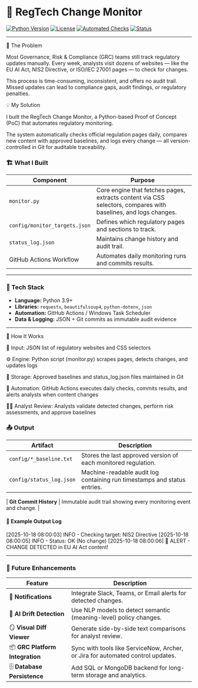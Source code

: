 # 🚨 RegTech Change Monitor

[![Python Version](https://img.shields.io/badge/python-3.8%2B-blue.svg)](https://www.python.org/)
[![License](https://img.shields.io/badge/license-MIT-green.svg)](LICENSE)
[![Automated Checks](https://img.shields.io/badge/automation-GitHub%20Actions-lightgrey.svg)](https://github.com/features/actions)
[![Status](https://img.shields.io/badge/status-PoC-orange.svg)]()

---


🧩 The Problem

Most Governance, Risk & Compliance (GRC) teams still track regulatory updates manually.
Every week, analysts visit dozens of websites — like the EU AI Act, NIS2 Directive, or ISO/IEC 27001 pages — to check for changes.

This process is time-consuming, inconsistent, and offers no audit trail.
Missed updates can lead to compliance gaps, audit findings, or regulatory penalties.

💡 My Solution

I built the RegTech Change Monitor, a Python-based Proof of Concept (PoC) that automates regulatory monitoring. 

The system automatically checks official regulation pages daily, compares new content with approved baselines, and logs every change — all version-controlled in Git for auditable traceability.


### 🏗️ What I Built

| Component | Purpose |
|------------|----------|
| `monitor.py` | Core engine that fetches pages, extracts content via CSS selectors, compares with baselines, and logs changes. |
| `config/monitor_targets.json` | Defines which regulatory pages and sections to track. |
| `status_log.json` | Maintains change history and audit trail. |
| GitHub Actions Workflow | Automates daily monitoring runs and commits results. |

---

### 🧰 Tech Stack
- **Language:** Python 3.9+  
- **Libraries:** `requests`, `beautifulsoup4`, `python-dotenv`, `json`  
- **Automation:** GitHub Actions / Windows Task Scheduler  
- **Data & Logging:** JSON + Git commits as immutable audit evidence  

---

🧠 How It Works

🧩 Input: JSON list of regulatory websites and CSS selectors

⚙️ Engine: Python script (monitor.py) scrapes pages, detects changes, and updates logs

🔐 Storage: Approved baselines and status_log.json files maintained in Git

🤖 Automation: GitHub Actions executes daily checks, commits results, and alerts analysts when content changes

👩‍💼 Analyst Review: Analysts validate detected changes, perform risk assessments, and approve baselines


### 📤 Output

| Artifact | Description |
|-----------|--------------|
| `config/*_baseline.txt` | Stores the last approved version of each monitored regulation. |
| `config/status_log.json` | Machine-readable audit log containing run timestamps and status entries. |

| **Git Commit History** | Immutable audit trail showing every monitoring event and change. |

#### 🧾 Example Output Log
[2025-10-18 08:00:03] INFO - Checking target: NIS2 Directive
[2025-10-18 08:00:05] INFO - Status: OK (No change)
[2025-10-18 08:00:06] 🚨 ALERT - CHANGE DETECTED in EU AI Act content!



---

### 🌱 Future Enhancements

| Feature | Description |
|----------|--------------|
| 🔔 **Notifications** | Integrate Slack, Teams, or Email alerts for detected changes. |
| 🧠 **AI Drift Detection** | Use NLP models to detect semantic (meaning-level) policy changes. |
| 🪞 **Visual Diff Viewer** | Generate side-by-side text comparisons for analyst review. |
| 📦 **GRC Platform Integration** | Sync with tools like ServiceNow, Archer, or Jira for automated control updates. |
| 🗄️ **Database Persistence** | Add SQL or MongoDB backend for long-term storage and analytics. |
